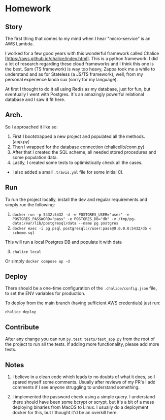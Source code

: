 Homework
========

Story
-----

The first thing that comes to my mind when I hear "micro-service" is an AWS Lambda.

I worked for a few good years with this wonderful framework called Chalice [https://aws.github.io/chalice/index.html].
This is a python framework. I did a lot of research regarding these cloud frameworks and I think this one is the best.
Sam (TS framework) is way too heavy, Zappa took me a while to understand and as for Stateless (a JS/TS framework), well,
from my personal experience kinda sux (sorry for my language).

At first I thought to do it all using Redis as my database, just for fun, but eventually I went with Postgres.
It's an amazingly powerful relational database and I saw it fit here.


Arch.
-----

So I approached it like so:

1. First I bootstrapped a new project and populated all the methods. (app.py)
2. Then I wrapped for the database connection (chalicelib/conn.py)
3. After that I created the SQL scheme, all needed stored procedures and some population data.
4. Lastly, I created some tests to optimistically check all the cases.

* I also added a small `.travis.yml` file for some initial CI.


Run
---

To run the project locally, install the dev and regular requirements and simply run the following:

1. `docker run -p 5432:5432 -d -e POSTGRES_USER="user" -e POSTGRES_PASSWORD="pass" -e POSTGRES_DB="db" -v /tmp/pg-data:/var/lib/postgresql/data --name pg postgres`
2. `docker exec -i pg psql postgresql://user:pass@0.0.0.0:5432/db < scheme.sql`

This will run a local Postgres DB and populate it with data

3. `chalice local`

Or simply `docker compose up -d`


Deploy
------

There should be a one-time configuration of the `.chalice/config.json` file, to set the ENV variables for production.

To deploy from the main branch (having sufficient AWS credentials) just run:

`chalice deploy`


Contribute
----------

After any change you can run `py.test tests/test_app.py` from the root of the project to run all the tests.
If adding more functionality, please add more tests.


Notes
-----

1. I believe in a clean code which leads to no doubts of what it does, so I spared myself some comments.
Usually after reviews of my PR's I add comments if I see anyone struggling to understand something.

2. I implemented the password check using a simple query. I understand there should have been some bcrypt or scrypt,
but it's a bit of a mess deploying binaries from MacOS to Linux. I usually do a deployment docker for this,
but I thought it'd be an overkill here.
